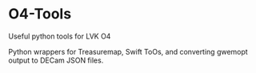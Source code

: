 # O4-Tools
Useful python tools for LVK O4 

Python wrappers for Treasuremap, Swift ToOs, and converting gwemopt output to DECam JSON files.
